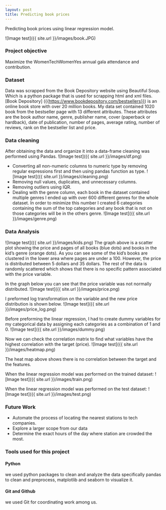 ```yaml
---
layout: post
title: Predicting book prices
---
```


Predicting book prices using linear regression model.

![Image test]({{ site.url }}/images/book.JPG)


### Project objective
Maximize the WomenTechWomenYes annual gala attendance and contribution.

### Dataset
Data was scrapped from the Book Depository website using Beautiful Soup. Which is a python package that is used for scrapping html and xml files. [Book Depository] ({{https://www.bookdepository.com/bestsellers}}) is an online book store with over 20 million books. My data set contained 1020 book from the bestseller page with 13 different attributes. These attributes are the book author name, genre, publisher name, cover (paperback or hardback), date of publication, number of pages, average rating, number of reviews, rank on the bestseller list and price.


### Data cleaning
After obtaining the data and organize it into a data-frame cleaning was performed using Pandas.
![Image test]({{ site.url }}/images/df.png)
*  Converting all non-numeric columns to numeric type by removing regular expressions first and then using pandas function as type.
![Image test]({{ site.url }}/images/cleaning.png)
* Removing null values, duplicates, and unnecessary columns.
* Removing outliers using IQR.
* Dealing with the genre column, each book in the dataset contained multiple genres I ended up with over 600 different genres for the whole dataset. In order to minimize this number I created 6 categories containing the sum of the top categories and any book that is not on those categories will be in the others genre.
![Image test]({{ site.url }}/images/genre.png)


### Data Analysis
![Image test]({{ site.url }}/images/kids.png)
The graph above is a scatter plot showing the price and pages of all books (blue dots) and books in the kid’s genre (orange dots). As you can see some of the kid’s books are clustered in the lower area where pages are under a 100. However, the price is distributed between 5 dollars and 35 dollars. The rest of the data is randomly scattered which shows that there is no specific pattern associated with the price variable.

In the graph below you can see that the price variable was not normally distributed.
![Image test]({{ site.url }}/images/price.png)

I preformed log transformation on the variable and the new price distribution is shown below.
![Image test]({{ site.url }}/images/price_log.png)

Before preforming the linear regression, I had to create dummy variables for my categorical data by assigning each categories as a combination of 1 and 0.
![Image test]({{ site.url }}/images/dummy.png)

Now we can check the correlation matrix to find what variables have the highest correlation with the target (price).
![Image test]({{ site.url }}/images/heatmap.png)

The heat map above shows there is no correlation between the target and the features.

When the linear regression model was performed on the trained dataset:
![Image test]({{ site.url }}/images/train.png)

When the linear regression model was performed on the test dataset:
![Image test]({{ site.url }}/images/test.png)

### Future Work

* Automate the process of locating the nearest stations to tech companies.
* Explore a larger scope from our data
* Determine the exact hours of the day where station are crowded the most.  



### Tools used for this project

#### Python
we used python packages to clean and analyze the data specifically pandas to clean and preprocess, matplotlib and seaborn to visualize it.

#### Git and Github
we used Git for coordinating work among us.
